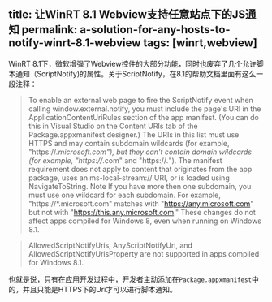 title: 让WinRT 8.1 Webview支持任意站点下的JS通知
permalink: a-solution-for-any-hosts-to-notify-winrt-8.1-webview
tags: [winrt,webview]
---

WinRT 8.1下，微软增强了Webview控件的大部分功能，同时也废弃了几个允许脚本通知（ScriptNotify)的属性。关于ScriptNotify，在8.1的帮助文档里面有这么一段注释：

> To enable an external web page to fire the ScriptNotify event when calling window.external.notify, you must include the page's URI in the ApplicationContentUriRules section of the app manifest. (You can do this in Visual Studio on the Content URIs tab of the Package.appxmanifest designer.) The URIs in this list must use HTTPS and may contain subdomain wildcards (for example, "https://*.microsoft.com"), but they can't contain domain wildcards (for example, "https://*.com" and "https://*.*"). The manifest requirement does not apply to content that originates from the app package, uses an ms-local-stream:// URI, or is loaded using NavigateToString.
Note  If you have more then one subdomain, you must use one wildcard for each subdomain. For example, "https://*.microsoft.com" matches with "https://any.microsoft.com" but not with "https://this.any.microsoft.com."
These changes do not affect apps compiled for Windows 8, even when running on Windows 8.1.

> AllowedScriptNotifyUris, AnyScriptNotifyUri, and AllowedScriptNotifyUrisProperty are not supported in apps compiled for Windows 8.1.

也就是说，只有在应用开发过程中，开发者主动添加在`Package.appxmanifest`中的，并且只能是HTTPS下的Uri才可以进行脚本通知。

